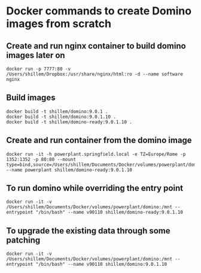 # Docker commands to create Domino images from scratch

## Create and run nginx container to build domino images later on
```
docker run -p 7777:80 -v /Users/shillem/Dropbox:/usr/share/nginx/html:ro -d --name software nginx
```

## Build images
```
docker build -t shillem/domino:9.0.1 .
docker build -t shillem/domino:9.0.1.10 .
docker build -t shillem/domino-ready:9.0.1.10 .
```

## Create and run container from the domino image
```
docker run -it -h powerplant.springfield.local -e TZ=Europe/Rome -p 1352:1352 -p 80:80 --mount type=bind,source=/Users/shillem/Documents/Docker/volumes/powerplant/domino,target=/var/ibm/domino,consistency=delegated --name powerplant shillem/domino-ready:9.0.1.10
```

## To run domino while overriding the entry point
```
docker run -it -v /Users/shillem/Documents/Docker/volumes/powerplant/domino:/mnt --entrypoint "/bin/bash" --name v90110 shillem/domino-ready:9.0.1.10
```

## To upgrade the existing data through some patching
```
docker run -it -v /Users/shillem/Documents/Docker/volumes/powerplant/domino:/mnt --entrypoint "/bin/bash" --name v90110 shillem/domino:9.0.1.10
```